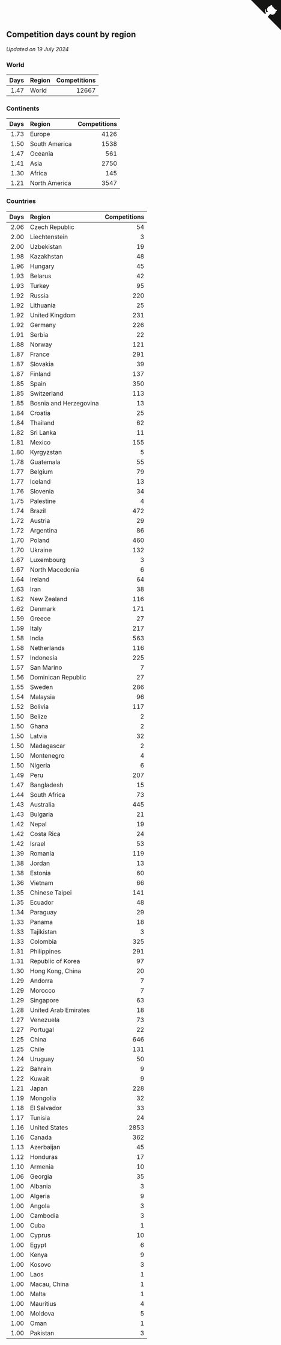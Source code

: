 ## Competition days count by region

*Updated on 19 July 2024*


### World

| Days | Region | Competitions |
| ---: | :--- | ---: |
| 1.47 | World | 12667 |

### Continents

| Days | Region | Competitions |
| ---: | :--- | ---: |
| 1.73 | Europe | 4126 |
| 1.50 | South America | 1538 |
| 1.47 | Oceania | 561 |
| 1.41 | Asia | 2750 |
| 1.30 | Africa | 145 |
| 1.21 | North America | 3547 |

### Countries

| Days | Region | Competitions |
| ---: | :--- | ---: |
| 2.06 | Czech Republic | 54 |
| 2.00 | Liechtenstein | 3 |
| 2.00 | Uzbekistan | 19 |
| 1.98 | Kazakhstan | 48 |
| 1.96 | Hungary | 45 |
| 1.93 | Belarus | 42 |
| 1.93 | Turkey | 95 |
| 1.92 | Russia | 220 |
| 1.92 | Lithuania | 25 |
| 1.92 | United Kingdom | 231 |
| 1.92 | Germany | 226 |
| 1.91 | Serbia | 22 |
| 1.88 | Norway | 121 |
| 1.87 | France | 291 |
| 1.87 | Slovakia | 39 |
| 1.87 | Finland | 137 |
| 1.85 | Spain | 350 |
| 1.85 | Switzerland | 113 |
| 1.85 | Bosnia and Herzegovina | 13 |
| 1.84 | Croatia | 25 |
| 1.84 | Thailand | 62 |
| 1.82 | Sri Lanka | 11 |
| 1.81 | Mexico | 155 |
| 1.80 | Kyrgyzstan | 5 |
| 1.78 | Guatemala | 55 |
| 1.77 | Belgium | 79 |
| 1.77 | Iceland | 13 |
| 1.76 | Slovenia | 34 |
| 1.75 | Palestine | 4 |
| 1.74 | Brazil | 472 |
| 1.72 | Austria | 29 |
| 1.72 | Argentina | 86 |
| 1.70 | Poland | 460 |
| 1.70 | Ukraine | 132 |
| 1.67 | Luxembourg | 3 |
| 1.67 | North Macedonia | 6 |
| 1.64 | Ireland | 64 |
| 1.63 | Iran | 38 |
| 1.62 | New Zealand | 116 |
| 1.62 | Denmark | 171 |
| 1.59 | Greece | 27 |
| 1.59 | Italy | 217 |
| 1.58 | India | 563 |
| 1.58 | Netherlands | 116 |
| 1.57 | Indonesia | 225 |
| 1.57 | San Marino | 7 |
| 1.56 | Dominican Republic | 27 |
| 1.55 | Sweden | 286 |
| 1.54 | Malaysia | 96 |
| 1.52 | Bolivia | 117 |
| 1.50 | Belize | 2 |
| 1.50 | Ghana | 2 |
| 1.50 | Latvia | 32 |
| 1.50 | Madagascar | 2 |
| 1.50 | Montenegro | 4 |
| 1.50 | Nigeria | 6 |
| 1.49 | Peru | 207 |
| 1.47 | Bangladesh | 15 |
| 1.44 | South Africa | 73 |
| 1.43 | Australia | 445 |
| 1.43 | Bulgaria | 21 |
| 1.42 | Nepal | 19 |
| 1.42 | Costa Rica | 24 |
| 1.42 | Israel | 53 |
| 1.39 | Romania | 119 |
| 1.38 | Jordan | 13 |
| 1.38 | Estonia | 60 |
| 1.36 | Vietnam | 66 |
| 1.35 | Chinese Taipei | 141 |
| 1.35 | Ecuador | 48 |
| 1.34 | Paraguay | 29 |
| 1.33 | Panama | 18 |
| 1.33 | Tajikistan | 3 |
| 1.33 | Colombia | 325 |
| 1.31 | Philippines | 291 |
| 1.31 | Republic of Korea | 97 |
| 1.30 | Hong Kong, China | 20 |
| 1.29 | Andorra | 7 |
| 1.29 | Morocco | 7 |
| 1.29 | Singapore | 63 |
| 1.28 | United Arab Emirates | 18 |
| 1.27 | Venezuela | 73 |
| 1.27 | Portugal | 22 |
| 1.25 | China | 646 |
| 1.25 | Chile | 131 |
| 1.24 | Uruguay | 50 |
| 1.22 | Bahrain | 9 |
| 1.22 | Kuwait | 9 |
| 1.21 | Japan | 228 |
| 1.19 | Mongolia | 32 |
| 1.18 | El Salvador | 33 |
| 1.17 | Tunisia | 24 |
| 1.16 | United States | 2853 |
| 1.16 | Canada | 362 |
| 1.13 | Azerbaijan | 45 |
| 1.12 | Honduras | 17 |
| 1.10 | Armenia | 10 |
| 1.06 | Georgia | 35 |
| 1.00 | Albania | 3 |
| 1.00 | Algeria | 9 |
| 1.00 | Angola | 3 |
| 1.00 | Cambodia | 3 |
| 1.00 | Cuba | 1 |
| 1.00 | Cyprus | 10 |
| 1.00 | Egypt | 6 |
| 1.00 | Kenya | 9 |
| 1.00 | Kosovo | 3 |
| 1.00 | Laos | 1 |
| 1.00 | Macau, China | 1 |
| 1.00 | Malta | 1 |
| 1.00 | Mauritius | 4 |
| 1.00 | Moldova | 5 |
| 1.00 | Oman | 1 |
| 1.00 | Pakistan | 3 |


<a href="https://github.com/jonatanklosko/wca_statistics" class="github-corner" aria-label="View source on Github"><svg width="80" height="80" viewBox="0 0 250 250" style="fill:#151513; color:#fff; position: absolute; top: 0; border: 0; right: 0;" aria-hidden="true"><path d="M0,0 L115,115 L130,115 L142,142 L250,250 L250,0 Z"></path><path d="M128.3,109.0 C113.8,99.7 119.0,89.6 119.0,89.6 C122.0,82.7 120.5,78.6 120.5,78.6 C119.2,72.0 123.4,76.3 123.4,76.3 C127.3,80.9 125.5,87.3 125.5,87.3 C122.9,97.6 130.6,101.9 134.4,103.2" fill="currentColor" style="transform-origin: 130px 106px;" class="octo-arm"></path><path d="M115.0,115.0 C114.9,115.1 118.7,116.5 119.8,115.4 L133.7,101.6 C136.9,99.2 139.9,98.4 142.2,98.6 C133.8,88.0 127.5,74.4 143.8,58.0 C148.5,53.4 154.0,51.2 159.7,51.0 C160.3,49.4 163.2,43.6 171.4,40.1 C171.4,40.1 176.1,42.5 178.8,56.2 C183.1,58.6 187.2,61.8 190.9,65.4 C194.5,69.0 197.7,73.2 200.1,77.6 C213.8,80.2 216.3,84.9 216.3,84.9 C212.7,93.1 206.9,96.0 205.4,96.6 C205.1,102.4 203.0,107.8 198.3,112.5 C181.9,128.9 168.3,122.5 157.7,114.1 C157.9,116.9 156.7,120.9 152.7,124.9 L141.0,136.5 C139.8,137.7 141.6,141.9 141.8,141.8 Z" fill="currentColor" class="octo-body"></path></svg></a><style>.github-corner:hover .octo-arm{animation:octocat-wave 560ms ease-in-out}@keyframes octocat-wave{0%,100%{transform:rotate(0)}20%,60%{transform:rotate(-25deg)}40%,80%{transform:rotate(10deg)}}@media (max-width:500px){.github-corner:hover .octo-arm{animation:none}.github-corner .octo-arm{animation:octocat-wave 560ms ease-in-out}}</style>

